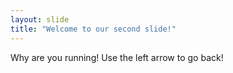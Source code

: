 ```yaml
---
layout: slide
title: "Welcome to our second slide!"
---
```

Why are you running!
Use the left arrow to go back!
